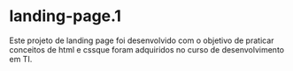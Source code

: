 # landing-page.1
Este projeto de landing page foi desenvolvido com o objetivo de praticar conceitos de html e cssque foram adquiridos no curso de desenvolvimento em TI.
